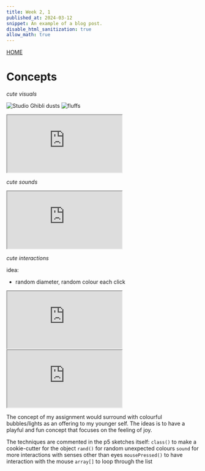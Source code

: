 ```yaml
---
title: Week 2, 1
published_at: 2024-03-12
snippet: An example of a blog post.
disable_html_sanitization: true
allow_math: true
---
```

[HOME](https://kc-yeo-creative-co-37-xgj1d5ybvvve.deno.dev/)

# Concepts

*cute visuals*

![Studio Ghibli dusts](dusts.jpg)
![fluffs](fluffy.jpg)

<iframe id="cute_visuals" src="https://editor.p5js.org/KC-Yeo/full/6lDkLMXh5"></iframe>

<script type="module">

    const iframe  = document.getElementById (`cute_visuals`)
    iframe.width  = iframe.parentNode.scrollWidth
    iframe.height = iframe.width * 9 / 16 + 42

</script>

*cute sounds*

<iframe id="cute_sounds" src="https://editor.p5js.org/KC-Yeo/full/ykk4TKOMl"></iframe>

<script type="module">

    const iframe  = document.getElementById (`cute_sounds`)
    iframe.width  = iframe.parentNode.scrollWidth
    iframe.height = iframe.width * 9 / 16 + 42

</script>

*cute interactions*

idea:
- random diameter, random colour each click

<iframe id="cute_interactions" src="https://editor.p5js.org/KC-Yeo/full/dZEN1vi1T"></iframe>

<script type="module">

    const iframe  = document.getElementById (`cute_interactions`)
    iframe.width  = iframe.parentNode.scrollWidth
    iframe.height = iframe.width * 9 / 16 + 42

</script>

<iframe id="random()" src="https://editor.p5js.org/KC-Yeo/full/jZ5FDqAet"></iframe>

<script type="module">

    const iframe  = document.getElementById (`random()`)
    iframe.width  = iframe.parentNode.scrollWidth
    iframe.height = iframe.width * 9 / 16 + 42

</script>

The concept of my assignment would surround with colourful bubbles/lights as an offering to my younger self. The ideas is to have a playful and fun concept that focuses on the feeling of joy. 

The techniques are commented in the p5 sketches itself:
`class()` to make a cookie-cutter for the object
`rand()` for random unexpected colours
`sound` for more interactions with senses other than eyes
`mousePressed()` to have interaction with the mouse
`array[]` to loop through the list 

